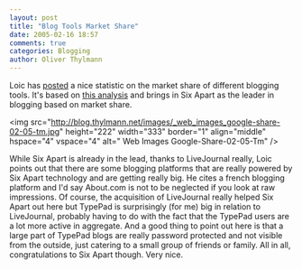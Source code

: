 ```yaml
---
layout: post
title: "Blog Tools Market Share"
date: 2005-02-16 18:57
comments: true
categories: Blogging
author: Oliver Thylmann
---
```



Loic has [posted](http://www.loiclemeur.com/english/2005/02/weblog_tools_ma.html) a nice statistic on the market share of different blogging tools. It's based on [this analysis](http://www.elise.com/web/a/weblog_tools_market_update_february_2005.php) and brings in Six Apart as the leader in blogging based on market share.

&lt;img src=&quot;http://blog.thylmann.net/images/_web_images_google-share-02-05-tm.jpg&quot; height=&quot;222&quot; width=&quot;333&quot; border=&quot;1&quot; align=&quot;middle&quot; hspace=&quot;4&quot; vspace=&quot;4&quot; alt=&quot; Web Images Google-Share-02-05-Tm&quot; /&gt;

While Six Apart is already in the lead, thanks to LiveJournal really, Loic points out that there are some blogging platforms that are really powered by Six Apart technology and are getting really big. He cites a french blogging platform and I'd say About.com is not to be neglected if you look at raw impressions. Of course, the acquisition of LiveJournal really helped Six Apart out here but TypePad is surprisingly (for me) big in relation to LiveJournal, probably having to do with the fact that the TypePad users are a lot more active in aggregate. And a good thing to point out here is that a large part of TypePad blogs are really password protected and not visible from the outside, just catering to a small group of friends or family. All in all, congratulations to Six Apart though. Very nice.


